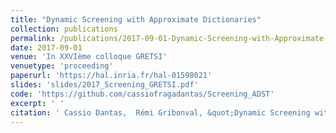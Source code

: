 ```yaml
---
title: "Dynamic Screening with Approximate Dictionaries"
collection: publications
permalink: /publications/2017-09-01-Dynamic-Screening-with-Approximate-Dictionaries
date: 2017-09-01
venue: 'In XXVIème colloque GRETSI'
venuetype: 'proceeding'
paperurl: 'https://hal.inria.fr/hal-01598021'
slides: 'slides/2017_Screening_GRETSI.pdf'
code: 'https://github.com/cassiofragadantas/Screening_ADST'
excerpt: ' '
citation: ' Cassio Dantas,  Rémi Gribonval, &quot;Dynamic Screening with Approximate Dictionaries.&quot; In XXVIème colloque GRETSI, 2017.'
---
```


